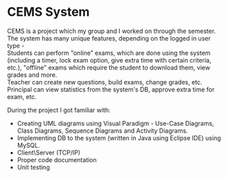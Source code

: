 # CEMS System
CEMS is a project which my group and I worked on through the semester.
The system has many unique features, depending on the logged in user type - <br/>
Students can perform "online" exams, which are done using the system (including a timer, lock exam option, give extra time with certain criteria, etc.), "offline" exams which require the student to download them, view grades and more. <br/>
Teacher can create new questions, build exams, change grades, etc. <br/>
Principal can view statistics from the system's DB, approve extra time for exam, etc.

During the project I got familiar with:
- Creating UML diagrams using Visual Paradigm - Use-Case Diagrams, Class Diagrams, Sequence Diagrams and Activity Diagrams.
- Implementing DB to the system (written in Java using Eclipse IDE) using MySQL.
- Client\Server (TCP/IP)
- Proper code documentation
- Unit testing
